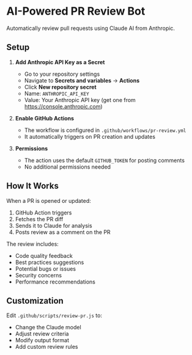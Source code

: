 # AI-Powered PR Review Bot

Automatically review pull requests using Claude AI from Anthropic.

## Setup

1. **Add Anthropic API Key as a Secret**
   - Go to your repository settings
   - Navigate to **Secrets and variables** → **Actions**
   - Click **New repository secret**
   - Name: `ANTHROPIC_API_KEY`
   - Value: Your Anthropic API key (get one from https://console.anthropic.com)

2. **Enable GitHub Actions**
   - The workflow is configured in `.github/workflows/pr-review.yml`
   - It automatically triggers on PR creation and updates

3. **Permissions**
   - The action uses the default `GITHUB_TOKEN` for posting comments
   - No additional permissions needed

## How It Works

When a PR is opened or updated:
1. GitHub Action triggers
2. Fetches the PR diff
3. Sends it to Claude for analysis
4. Posts review as a comment on the PR

The review includes:
- Code quality feedback
- Best practices suggestions
- Potential bugs or issues
- Security concerns
- Performance recommendations

## Customization

Edit `.github/scripts/review-pr.js` to:
- Change the Claude model
- Adjust review criteria
- Modify output format
- Add custom review rules
